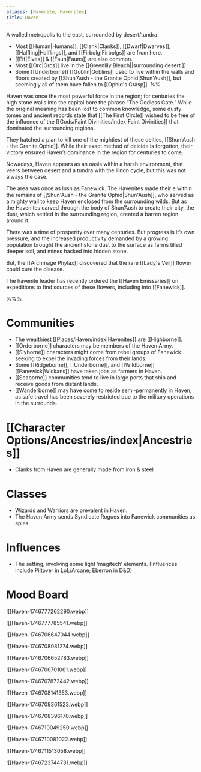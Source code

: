 ```yaml
---
aliases: [Havenite, Havenites]
title: Haven
---
```

A walled metropolis to the east, surrounded by desert/tundra.
- Most [[Human|Humans]], [[Clank|Clanks]], [[Dwarf|Dwarves]], [[Halfling|Halflings]], and [[Firbolg|Firbolgs]] are from here.
- [[Elf|Elves]] & [[Faun|Fauns]] are also common.
- Most [[Orc|Orcs]] live in the [[Greenlily Bleach||surrounding desert.]]
- Some [[Underborne]] [[Goblin|Goblins]] used to live within the walls and floors created by [[Shun'Aush - the Granite Ophid|Shun'Aush]], but seemingly all of them have fallen to [[Ophid's Grasp]].
%%

Haven was once the most powerful force in the region; for centuries the high stone walls into the capital bore the phrase “The Godless Gate.” While the original meaning has been lost to common knowledge, some dusty tomes and ancient records state that [[The First Circle]] wished to be free of the influence of the [[Gods/Faint Divinities/index|Faint Divinities]] that dominated the surrounding regions.

They hatched a plan to kill one of the mightiest of these deities, [[Shun'Aush - the Granite Ophid]]. While their exact method of deicide is forgotten, their victory ensured Haven’s dominance in the region for centuries to come.

Nowadays, Haven appears as an oasis within a harsh environment, that veers between desert and a tundra with the lilnon cycle, but this was not always the case.

The area was once as lush as Fanewick. The Havenites made their e within the remains of [[Shun'Aush - the Granite Ophid|Shun'Aush]], who served as a mighty wall to keep Haven enclosed from the surrounding wilds. But as the Havenites carved through the body of Shun’Aush to create their city, the dust, which settled in the surrounding region, created a barren region around it.

There was a time of prosperity over many centuries. But progress is it’s own pressure, and the increased productivity demanded by a growing population brought the ancient stone dust to the surface as farms tilled deeper soil, and mines hacked into hidden stone.

But, the [[Archmage Phylax]] discovered that the rare [[Lady's Veil]] flower could cure the disease.

The havenite leader has recently ordered the [[Haven Emissaries]] on expeditions to find sources of these flowers, including into [[Fanewick]].

%%%
# Communities
- The wealthiest [[Places/Haven/index|Havenites]] are [[Highborne]].
- [[Orderborne]] characters may be members of the Haven Army.
- [[Slyborne]] characters might come from rebel groups of Fanewick seeking to expel the invading forces from their lands.
- Some [[Ridgeborne]], [[Underborne]], and [[Wildborne]] [[Fanewick|Wickans]] have taken jobs as farmers in Haven.
- [[Seaborne]] communities tend to live in large ports that ship and receive goods from distant lands.
- [[Wanderborne]] may have come to reside semi-permanently in Haven, as safe travel has been severely restricted due to the military operations in the surrounds.
# [[Character Options/Ancestries/index|Ancestries]]
- Clanks from Haven are generally made from iron & steel
# Classes
- Wizards and Warriors are prevalent in Haven.
- The Haven Army sends Syndicate Rogues into Fanewick communities as spies.

# Influences
- The setting, involving some light ‘magitech’ elements. (Influences include Piltover in LoL/Arcane; Eberron in D&D)

# Mood Board

![[Haven-1746777262290.webp]]

![[Haven-1746777785541.webp]]

![[Haven-1746706647044.webp]]

![[Haven-1746708081274.webp]]

![[Haven-1746706652783.webp]]

![[Haven-1746706701061.webp]]

![[Haven-1746707872442.webp]]

![[Haven-1746708141353.webp]]

![[Haven-1746708361523.webp]]

![[Haven-1746708396170.webp]]

![[Haven-1746710049250.webp]]

![[Haven-1746710081022.webp]]

![[Haven-1746711513058.webp]]

![[Haven-1746723744731.webp]]
